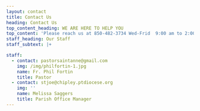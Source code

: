 ```yaml
---
layout: contact
title: Contact Us
heading: Contact Us
top_content_heading: WE ARE HERE TO HELP YOU
top_content: 'Please reach us at 850-482-3734 Wed-Frid  9:00 am to 2:00 pm'
staff_heading: Our Staff
staff_subtext: |+

staff:
  - contact: pastorsaintanne@gmail.com
    img: /img/philfortin-1.jpg
    name: Fr. Phil Fortin
    title: Pastor
  - contact: stjoe@chipley.ptdiocese.org
    img: ''
    name: Melissa Saggers
    title: Parish Office Manager
---
```


